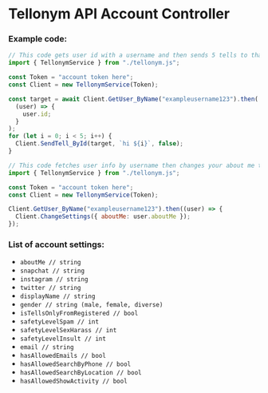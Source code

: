 # **Tellonym API Account Controller**

### Example code:

```js
// This code gets user id with a username and then sends 5 tells to that user
import { TellonymService } from "./tellonym.js";

const Token = "account token here";
const Client = new TellonymService(Token);

const target = await Client.GetUser_ByName("exampleusername123").then(
  (user) => {
    user.id;
  }
);
for (let i = 0; i < 5; i++) {
  Client.SendTell_ById(target, `hi ${i}`, false);
}
```

```js
// This code fetches user info by username then changes your about me to that user's about me
import { TellonymService } from "./tellonym.js";

const Token = "account token here";
const Client = new TellonymService(Token);

Client.GetUser_ByName("exampleusername123").then((user) => {
  Client.ChangeSettings({ aboutMe: user.aboutMe });
});
```

### List of account settings:

- `aboutMe // string`
- `snapchat // string`
- `instagram // string`
- `twitter // string`
- `displayName // string`
- `gender // string (male, female, diverse)`
- `isTellsOnlyFromRegistered // bool`
- `safetyLevelSpam // int`
- `safetyLevelSexHarass // int`
- `safetyLevelInsult // int`
- `email // string`
- `hasAllowedEmails // bool`
- `hasAllowedSearchByPhone // bool`
- `hasAllowedSearchByLocation // bool`
- `hasAllowedShowActivity // bool`
